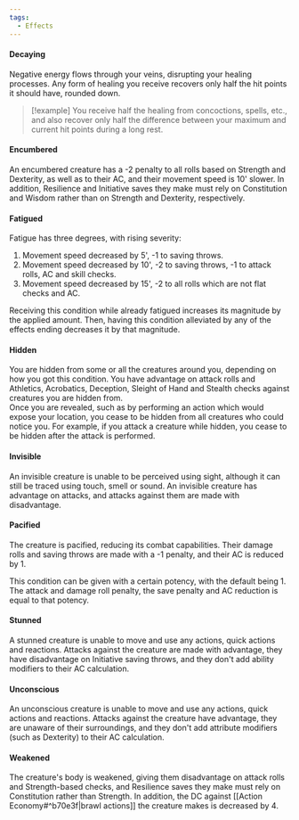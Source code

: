 ```yaml
---
tags:
  - Effects
---
```

#### Decaying
Negative energy flows through your veins, disrupting your healing processes. Any form of healing you receive recovers only half the hit points it should have, rounded down.  
>[!example]
>You receive half the healing from concoctions, spells, etc., and also recover only half the difference between your maximum and current hit points during a long rest.
#### Encumbered
An encumbered creature has a -2 penalty to all rolls based on Strength and Dexterity, as well as to their AC, and their movement speed is 10' slower. In addition, Resilience and Initiative saves they make must rely on Constitution and Wisdom rather than on Strength and Dexterity, respectively.
#### Fatigued
Fatigue has three degrees, with rising severity:
1. Movement speed decreased by 5', -1 to saving throws.
2. Movement speed decreased by 10', -2 to saving throws, -1 to attack rolls, AC and skill checks.
3. Movement speed decreased by 15', -2 to all rolls which are not flat checks and AC.

Receiving this condition while already fatigued increases its magnitude by the applied amount. Then, having this condition alleviated by any of the effects ending decreases it by that magnitude.
#### Hidden
You are hidden from some or all the creatures around you, depending on how you got this condition. You have advantage on attack rolls and Athletics, Acrobatics, Deception, Sleight of Hand and Stealth checks against creatures you are hidden from.  
Once you are revealed, such as by performing an action which would expose your location, you cease to be hidden from all creatures who could notice you. For example, if you attack a creature while hidden, you cease to be hidden after the attack is performed.
#### Invisible
An invisible creature is unable to be perceived using sight, although it can still be traced using touch, smell or sound. An invisible creature has advantage on attacks, and attacks against them are made with disadvantage.
#### Pacified
The creature is pacified, reducing its combat capabilities. Their damage rolls and saving throws are made with a -1 penalty, and their AC is reduced by 1. 

This condition can be given with a certain potency, with the default being 1. The attack and damage roll penalty, the save penalty and AC reduction is equal to that potency.
#### Stunned
A stunned creature is unable to move and use any actions, quick actions and reactions. Attacks against the creature are made with advantage, they have disadvantage on Initiative saving throws, and they don't add ability modifiers to their AC calculation.
#### Unconscious
An unconscious creature is unable to move and use any actions, quick actions and reactions. Attacks against the creature have advantage, they are unaware of their surroundings, and they don't add attribute modifiers (such as Dexterity) to their AC calculation.
#### Weakened
The creature's body is weakened, giving them disadvantage on attack rolls and Strength-based checks, and Resilience saves they make must rely on Constitution rather than Strength. In addition, the DC against [[Action Economy#^b70e3f|brawl actions]] the creature makes is decreased by 4.